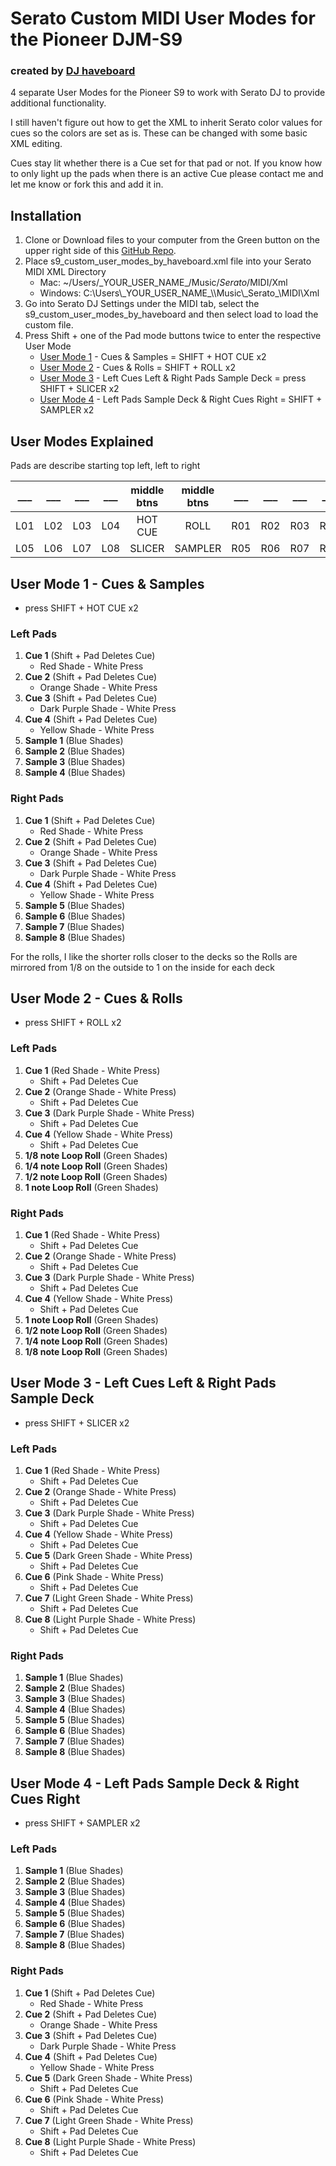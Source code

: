 # Serato Custom MIDI User Modes for the Pioneer DJM-S9
### created by [DJ haveboard](http://djhaveboard.com/)

4 separate User Modes for the Pioneer S9 to work with Serato DJ to provide additional functionality.

I still haven't figure out how to get the XML to inherit Serato color values for cues so the colors are set as is. These can be changed with some basic XML editing.

Cues stay lit whether there is a Cue set for that pad or not. If you know how to only light up the pads when there is an active Cue please contact me and let me know or fork this and add it in.

## Installation

1. Clone or Download files to your computer from the Green button on the upper right side of this [GitHub Repo](https://github.com/haveboard/s9-serato-custom-midi-user-modes-1).
2. Place s9_custom_user_modes_by_haveboard.xml file into your Serato MIDI XML Directory
   - Mac: ~/Users/\_YOUR_USER_NAME_/Music/_Serato_/MIDI/Xml
   - Windows: C:\Users\\\_YOUR_USER_NAME_\\\Music\\\_Serato_\MIDI\Xml
3. Go into Serato DJ Settings under the MIDI tab, select the s9_custom_user_modes_by_haveboard and then select load to load the custom file.
4. Press Shift + one of the Pad mode buttons twice to enter the respective User Mode
   - [User Mode 1](https://github.com/haveboard/s9-serato-custom-midi-user-modes-1#user-mode-1---cues--samples) - Cues & Samples = SHIFT + HOT CUE x2
   - [User Mode 2](https://github.com/haveboard/s9-serato-custom-midi-user-modes-1#user-mode-2---cues--rolls) - Cues & Rolls = SHIFT + ROLL x2
   - [User Mode 3](https://github.com/haveboard/s9-serato-custom-midi-user-modes-1#user-mode-3-left-cues-left--right-pads-sample-deck) - Left Cues Left & Right Pads Sample Deck = press SHIFT + SLICER x2
   - [User Mode 4](https://github.com/haveboard/s9-serato-custom-midi-user-modes-1#user-mode-4---left-pads-sample-deck--right-cues-right) - Left Pads Sample Deck & Right Cues Right = SHIFT + SAMPLER x2
   
## User Modes Explained
Pads are describe starting top left, left to right

| ___ | ___ | ___ | ___ | middle btns | middle btns | ___ | ___ | ___ | ___ |
| --- | --- | --- | --- | :---: | :---: | --- | --- | --- | --- |
| L01 | L02 | L03 | L04 | HOT CUE | ROLL | R01 | R02 | R03 | R04 |
| L05 | L06 | L07 | L08 | SLICER | SAMPLER | R05 | R06 | R07 | R08 |

## User Mode 1 - Cues & Samples 
- press SHIFT + HOT CUE x2

### Left Pads
1. **Cue 1** (Shift + Pad Deletes Cue)
   - Red Shade - White Press
2. **Cue 2** (Shift + Pad Deletes Cue)
   - Orange Shade - White Press
3. **Cue 3** (Shift + Pad Deletes Cue)
   - Dark Purple Shade - White Press
4. **Cue 4** (Shift + Pad Deletes Cue)
   - Yellow Shade - White Press
5. **Sample 1** (Blue Shades)
6. **Sample 2** (Blue Shades)
7. **Sample 3** (Blue Shades)
8. **Sample 4** (Blue Shades)

### Right Pads
1. **Cue 1** (Shift + Pad Deletes Cue)
   - Red Shade - White Press
2. **Cue 2** (Shift + Pad Deletes Cue)
   - Orange Shade - White Press
3. **Cue 3** (Shift + Pad Deletes Cue)
   - Dark Purple Shade - White Press
4. **Cue 4** (Shift + Pad Deletes Cue)
   - Yellow Shade - White Press
5. **Sample 5** (Blue Shades)
6. **Sample 6** (Blue Shades)
7. **Sample 7** (Blue Shades)
8. **Sample 8** (Blue Shades)

For the rolls, I like the shorter rolls closer to the decks so the Rolls are mirrored from 1/8 on the outside to 1 on the inside for each deck

## User Mode 2 - Cues & Rolls
- press SHIFT + ROLL x2

### Left Pads
1. **Cue 1** (Red Shade - White Press)
   - Shift + Pad Deletes Cue
2. **Cue 2** (Orange Shade - White Press)
   - Shift + Pad Deletes Cue
3. **Cue 3** (Dark Purple Shade - White Press)
   - Shift + Pad Deletes Cue
4. **Cue 4** (Yellow Shade - White Press)
   - Shift + Pad Deletes Cue
5. **1/8 note Loop Roll** (Green Shades)
6. **1/4 note Loop Roll** (Green Shades)
7. **1/2 note Loop Roll** (Green Shades)
8. **1 note Loop Roll** (Green Shades)

### Right Pads
1. **Cue 1** (Red Shade - White Press)
   - Shift + Pad Deletes Cue
2. **Cue 2** (Orange Shade - White Press)
   - Shift + Pad Deletes Cue
3. **Cue 3** (Dark Purple Shade - White Press)
   - Shift + Pad Deletes Cue
4. **Cue 4** (Yellow Shade - White Press)
   - Shift + Pad Deletes Cue
5. **1 note Loop Roll** (Green Shades)
6. **1/2 note Loop Roll** (Green Shades)
7. **1/4 note Loop Roll** (Green Shades)
8. **1/8 note Loop Roll** (Green Shades)

## User Mode 3 - Left Cues Left & Right Pads Sample Deck
- press SHIFT + SLICER x2

### Left Pads
1. **Cue 1** (Red Shade - White Press)
   - Shift + Pad Deletes Cue
2. **Cue 2** (Orange Shade - White Press)
   - Shift + Pad Deletes Cue
3. **Cue 3** (Dark Purple Shade - White Press)
   - Shift + Pad Deletes Cue
4. **Cue 4** (Yellow Shade - White Press)
   - Shift + Pad Deletes Cue
5. **Cue 5** (Dark Green Shade - White Press)
   - Shift + Pad Deletes Cue
6. **Cue 6** (Pink Shade - White Press)
   - Shift + Pad Deletes Cue
7. **Cue 7** (Light Green Shade - White Press)
   - Shift + Pad Deletes Cue
8. **Cue 8** (Light Purple Shade - White Press)
   - Shift + Pad Deletes Cue

### Right Pads
1. **Sample 1** (Blue Shades)
2. **Sample 2** (Blue Shades)
3. **Sample 3** (Blue Shades)
4. **Sample 4** (Blue Shades)
5. **Sample 5** (Blue Shades)
6. **Sample 6** (Blue Shades)
7. **Sample 7** (Blue Shades)
8. **Sample 8** (Blue Shades)

## User Mode 4 - Left Pads Sample Deck & Right Cues Right
- press SHIFT + SAMPLER x2

### Left Pads
1. **Sample 1** (Blue Shades)
2. **Sample 2** (Blue Shades)
3. **Sample 3** (Blue Shades)
4. **Sample 4** (Blue Shades)
5. **Sample 5** (Blue Shades)
6. **Sample 6** (Blue Shades)
7. **Sample 7** (Blue Shades)
8. **Sample 8** (Blue Shades)

### Right Pads
1. **Cue 1** (Shift + Pad Deletes Cue)
   - Red Shade - White Press
2. **Cue 2** (Shift + Pad Deletes Cue)
   - Orange Shade - White Press
3. **Cue 3** (Shift + Pad Deletes Cue)
   - Dark Purple Shade - White Press
4. **Cue 4** (Shift + Pad Deletes Cue)
   - Yellow Shade - White Press
5. **Cue 5** (Dark Green Shade - White Press)
   - Shift + Pad Deletes Cue
6. **Cue 6** (Pink Shade - White Press)
   - Shift + Pad Deletes Cue
7. **Cue 7** (Light Green Shade - White Press)
   - Shift + Pad Deletes Cue
8. **Cue 8** (Light Purple Shade - White Press)
   - Shift + Pad Deletes Cue
